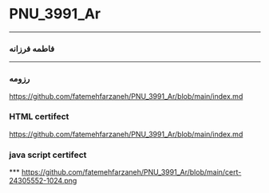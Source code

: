 # PNU_3991_Ar
---
### فاطمه فرزانه

<OL>
 
 
 </ol>




---
###  رزومه

https://github.com/fatemehfarzaneh/PNU_3991_Ar/blob/main/index.md 

### HTML certifect
https://github.com/fatemehfarzaneh/PNU_3991_Ar/blob/main/index.md
### java script certifect
*** https://github.com/fatemehfarzaneh/PNU_3991_Ar/blob/main/cert-24305552-1024.png
